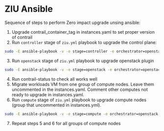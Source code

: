 # ZIU Ansible
Sequence of steps to perform Zero impact upgrade unsing ansible:
1. Upgrade contrail_container_tag in instances.yaml to set proper version of contrail
2. Run `controller` stage of `ziu.yml` playbook to upgrade the control plane:
```sh
sudo -E ansible-playbook -v -e stage=controller -e orchestrator=openstack -e config_file=../instances.yaml playbooks/ziu.yml
```
3. Run `openstack` stage of `ziu.yml` playbook to upgrade openstack plugin
```sh
sudo -E ansible-playbook -v -e stage=openstack -e orchestrator=openstack -e config_file=../instances.yaml playbooks/ziu.yml
```
4. Run contrail-status to check all works well
5. Migrate workloads VM from one group of compute nodes. Leave them uncommented in the instances.yaml. Comment other computes not ready to upgrаde in instances.yaml.
6. Run `compute` stage of `ziu.yml` playbook to upgrade compute nodes (group that uncommented in instances.yml).
```sh
sudo -E ansible-playbook -v -e stage=compute -e orchestrator=openstack -e config_file=../instances.yaml playbooks/ziu.yml
```
7. Repeat steps 5 and 6 for all groups of compute nodes